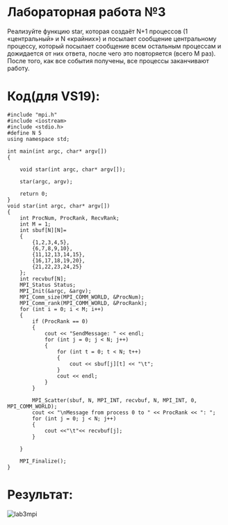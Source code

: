 # Лабораторная работа №3
 Реализуйте функцию star, которая создаёт N+1 процессов (1 «центральный» и N «крайних») и посылает сообщение центральному процессу, который посылает сообщение всем остальным процессам и дожидается от них ответа, после чего это повторяется (всего M раз). После того, как все события получены, все процессы заканчивают работу.




# Код(для VS19):



	#include "mpi.h"
	#include <iostream>
	#include <stdio.h>
	#define N 5
	using namespace std;

	int main(int argc, char* argv[])
	{

		void star(int argc, char* argv[]);

		star(argc, argv);

		return 0;
	}
	void star(int argc, char* argv[])
	{
		int ProcNum, ProcRank, RecvRank;
		int M = 1;
		int sbuf[N][N]=
		{
			{1,2,3,4,5},
		    {6,7,8,9,10},
		    {11,12,13,14,15},
		    {16,17,18,19,20},
		    {21,22,23,24,25}
		};
		int recvbuf[N];
		MPI_Status Status;
		MPI_Init(&argc, &argv);
		MPI_Comm_size(MPI_COMM_WORLD, &ProcNum);
		MPI_Comm_rank(MPI_COMM_WORLD, &ProcRank);
		for (int i = 0; i < M; i++)
		{
			if (ProcRank == 0)
			{ 
				cout << "SendMessage: " << endl;
				for (int j = 0; j < N; j++)
				{
					for (int t = 0; t < N; t++)
					{
						cout << sbuf[j][t] << "\t";
					}
					cout << endl;
				}
			}

			MPI_Scatter(sbuf, N, MPI_INT, recvbuf, N, MPI_INT, 0, MPI_COMM_WORLD);
			cout << "\nMessage from process 0 to " << ProcRank << ": ";
			for (int j = 0; j < N; j++)
			{
				cout <<"\t"<< recvbuf[j];
			}

		}

		MPI_Finalize();
	}
  
  
 # Результат:
  ![lab3mpi](https://user-images.githubusercontent.com/61342960/122221845-59c12080-ceba-11eb-8250-28c08183b928.png)

